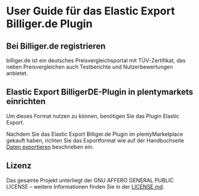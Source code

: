 
# User Guide für das Elastic Export Billiger.de Plugin

<div class="container-toc"></div>

## Bei Billiger.de registrieren

billiger.de ist ein deutsches Preisvergleichsportal mit TÜV-Zertifikat, das neben Preisvergleichen auch Testberichte und Nutzerbewertungen anbietet.

## Elastic Export BilligerDE-Plugin in plentymarkets einrichten

Um dieses Format nutzen zu können, benötigen Sie das Plugin Elastic Export.

Nachdem Sie das Elastic Export Billiger.de Plugin im plentyMarketplace gekauft haben, richten Sie das Exportformat wie auf der Handbuchseite [Daten exportieren](https://www.plentymarkets.eu/handbuch/datenaustausch/daten-exportieren/#4) beschrieben ein.

## Lizenz

Das gesamte Projekt unterliegt der GNU AFFERO GENERAL PUBLIC LICENSE – weitere Informationen finden Sie in der [LICENSE.md](https://github.com/plentymarkets/plugin-elastic-export-billiger-de/blob/master/LICENSE.md).
